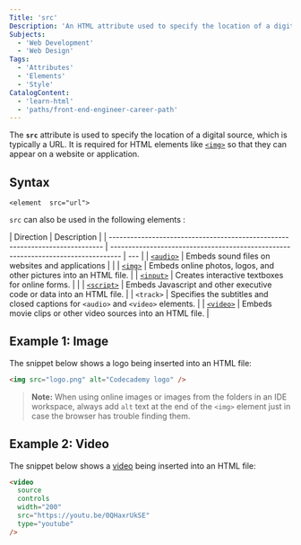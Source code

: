 ```yaml
---
Title: 'src'
Description: 'An HTML attribute used to specify the location of a digital resource.'
Subjects:
  - 'Web Development'
  - 'Web Design'
Tags:
  - 'Attributes'
  - 'Elements'
  - 'Style'
CatalogContent:
  - 'learn-html'
  - 'paths/front-end-engineer-career-path'
---
```


The **`src`** attribute is used to specify the location of a digital source, which is typically a URL. It is required for HTML elements like [`<img>`](https://www.codecademy.com/resources/docs/html/elements/img) so that they can appear on a website or application.

## Syntax

```pseudo
<element  src="url">
```

`src` can also be used in the following elements :

| Direction                                                                    | Description                                                                       |
| ---------------------------------------------------------------------------- | --------------------------------------------------------------------------------- | --- |
| [`<audio>`](https://www.codecademy.com/resources/docs/html/elements/audio)   | Embeds sound files on websites and applications                                   |     |
| [`<img>`](https://www.codecademy.com/resources/docs/html/images)             | Embeds online photos, logos, and other pictures into an HTML file.                 |
| [`<input>`](https://www.codecademy.com/resources/docs/html/elements/input)   | Creates interactive textboxes for online forms.                                   |     |
| [`<script>`](https://www.codecademy.com/resources/docs/html/elements/script) | Embeds Javascript and other executive code or data into an HTML file.             |
| `<track>`                                                                    | Specifies the subtitles and closed captions for `<audio>` and `<video>` elements. |
| [`<video>`](https://www.codecademy.com/resources/docs/html/elements/video)   | Embeds movie clips or other video sources into an HTML file.                      |

## Example 1: Image

The snippet below shows a logo being inserted into an HTML file:

```html
<img src="logo.png" alt="Codecademy logo" />
```

> **Note:** When using online images or images from the folders in an IDE workspace, always add `alt` text at the end of the `<img>` element just in case the browser has trouble finding them.

## Example 2: Video

The snippet below shows a [video](https://www.codecademy.com/resources/docs/html/videos) being inserted into an HTML file:

```html
<video
  source
  controls
  width="200"
  src="https://youtu.be/0QHaxrUkSE"
  type="youtube"
/>
```
